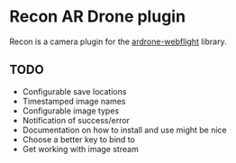 # Recon AR Drone plugin

Recon is a camera plugin for the [ardrone-webflight](https://github.com/eschnou/ardrone-webflight) library.

## TODO

- Configurable save locations
- Timestamped image names
- Configurable image types
- Notification of success/error
- Documentation on how to install and use might be nice
- Choose a better key to bind to
- Get working with image stream
